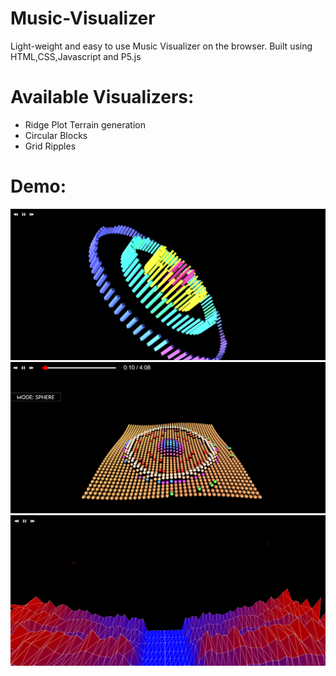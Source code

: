 # Music-Visualizer
Light-weight and easy to use Music Visualizer on the browser.
Built using HTML,CSS,Javascript and P5.js

# Available Visualizers:
- Ridge Plot Terrain generation
- Circular Blocks
- Grid Ripples

# Demo:
![Alt text](assets/READMEassets/CircularBlocks.png?raw=true "Circular Blocks")
![Alt text](assets/READMEassets/GridRipples.png?raw=true "Grid Ripples")
![Alt text](assets/READMEassets/RidgePlot.png?raw=true "RidgePlot Terrain")